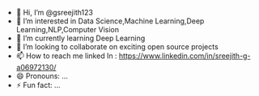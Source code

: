 - 👋 Hi, I’m @gsreejith123
- 👀 I’m interested in Data Science,Machine Learning,Deep Learning,NLP,Computer Vision
- 🌱 I’m currently learning Deep Learning
- 💞️ I’m looking to collaborate on exciting open source projects
- 📫 How to reach me linked In : https://www.linkedin.com/in/sreejith-g-a06972130/
- 😄 Pronouns: ...
- ⚡ Fun fact: ...

<!---
gsreejith123/gsreejith123 is a ✨ special ✨ repository because its `README.md` (this file) appears on your GitHub profile.
You can click the Preview link to take a look at your changes.
--->

